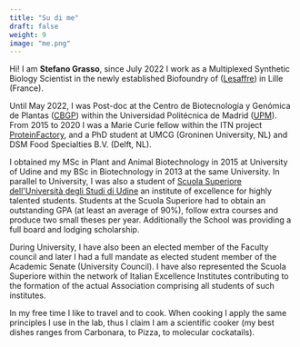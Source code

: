 ```yaml
---
title: "Su di me"
draft: false
weight: 9
image: "me.png"
---
```


Hi! I am **Stefano Grasso**, since July 2022 I work as a Multiplexed Synthetic Biology Scientist in the newly established Biofoundry of ([Lesaffre](http://www.lesaffre.com/)) in Lille (France). 

Until May 2022, I was Post-doc at the Centro de Biotecnología y Genómica de Plantas ([CBGP](http://www.cbgp.upm.es/)) within the Universidad Politécnica de Madrid ([UPM](https://www.upm.es/)). From 2015 to 2020 I was a Marie Curie fellow within the ITN project [ProteinFactory](http://proteinfactory-msca-itn.eu/), and a PhD student at UMCG (Groninen University, NL) and DSM Food Specialties B.V. (Delft, NL). 

I obtained my MSc in Plant and Animal Biotechnology in 2015 at University of Udine and my BSc in Biotechnology in 2013 at the same University. In parallel to University, I was also a student of [Scuola Superiore dell'Università degli Studi di Udine](https://scuolasuperiore.uniud.it/) an institute of excellence for highly talented students. Students at the Scuola Superiore had to obtain an outstanding GPA (at least an average of 90%), follow extra courses and produce two small theses per year. Additionally the School was providing a full board and lodging scholarship. 

During University, I have also been an elected member of the Faculty council and later I had a full mandate as elected student member of the Academic Senate (University Council). I have also represented the Scuola Superiore within the network of Italian Excellence Institutes contributing to the formation of the actual Association comprising all students of such institutes.

In my free time I like to travel and to cook. When cooking I apply the same principles I use in the lab, thus I claim I am a scientific cooker (my best dishes ranges from Carbonara, to Pizza, to molecular cockatails).

